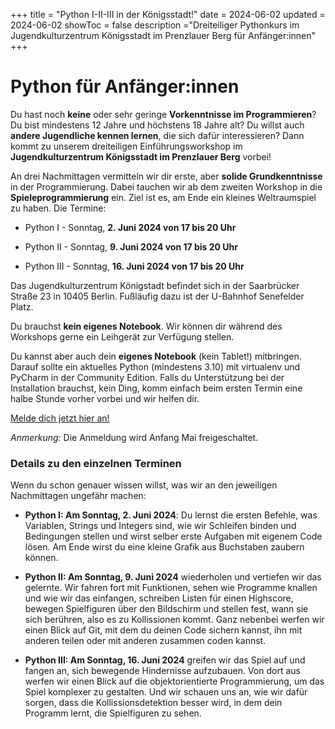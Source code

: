 +++
title = "Python I-II-III in der Königsstadt!"
date = 2024-06-02
updated = 2024-06-02
showToc = false
description ="Dreiteiliger Pythonkurs im Jugendkulturzentrum Königsstadt im Prenzlauer Berg für Anfänger:innen"
+++

<script lang="ts">
    import Figure from "$lib/components/Figure.svelte";
</script>

# Python für Anfänger:innen

Du hast noch **keine** oder sehr geringe **Vorkenntnisse im Programmieren**? Du bist mindestens 12 Jahre und höchstens 18 Jahre alt? Du willst auch **andere Jugendliche kennen lernen**, die sich dafür interessieren? Dann kommt zu unserem dreiteiligen Einführungsworkshop im **Jugendkulturzentrum Königsstadt im Prenzlauer Berg** vorbei!

An drei Nachmittagen vermitteln wir dir erste, aber **solide Grundkenntnisse** in der Programmierung. Dabei tauchen wir ab dem zweiten Workshop in die **Spieleprogrammierung** ein. Ziel ist es, am Ende ein kleines Weltraumspiel zu haben. Die Termine:

* Python I - Sonntag, **2. Juni 2024 von 17 bis 20 Uhr**

* Python II - Sonntag, **9. Juni 2024 von 17 bis 20 Uhr**

* Python III - Sonntag, **16. Juni 2024 von 17 bis 20 Uhr**

Das Jugendkulturzentrum Königstadt befindet sich in der Saarbrücker Straße 23 in 10405 Berlin. Fußläufig dazu ist der U-Bahnhof Senefelder Platz.

Du brauchst **kein eigenes Notebook**. Wir können dir während des Workshops gerne ein Leihgerät zur Verfügung stellen.

Du kannst aber auch dein **eigenes Notebook** (kein Tablet!) mitbringen. Darauf sollte ein aktuelles Python (mindestens 3.10) mit virtualenv und PyCharm in der Community Edition. Falls du Unterstützung bei der Installation brauchst, kein Ding, komm einfach beim ersten Termin eine halbe Stunde vorher vorbei und wir helfen dir.

[Melde dich jetzt hier an!](https://tickets.x-hain.de/)

_Anmerkung:_ Die Anmeldung wird Anfang Mai freigeschaltet.

### Details zu den einzelnen Terminen

Wenn du schon genauer wissen willst, was wir an den jeweiligen Nachmittagen ungefähr machen:

* **Python I: Am Sonntag, 2. Juni 2024**: Du lernst die ersten Befehle, was Variablen, Strings und Integers sind, wie wir Schleifen binden und Bedingungen stellen und wirst selber erste Aufgaben mit eigenem Code lösen. Am Ende wirst du eine kleine Grafik aus Buchstaben zaubern können.

* **Python II: Am Sonntag, 9. Juni 2024** wiederholen und vertiefen wir das gelernte. Wir fahren fort mit Funktionen, sehen wie Programme knallen und wie wir das einfangen, schreiben Listen für einen Highscore, bewegen Spielfiguren über den Bildschirm und stellen fest, wann sie sich berühren, also es zu Kollissionen kommt. Ganz nebenbei werfen wir einen Blick auf Git, mit dem du deinen Code sichern kannst, ihn mit anderen teilen oder mit anderen zusammen coden kannst.

* **Python III: Am Sonntag, 16. Juni 2024** greifen wir das Spiel auf und fangen an, sich bewegende Hindernisse aufzubauen. Von dort aus werfen wir einen Blick auf die objektorientierte Programmierung, um das Spiel komplexer zu gestalten. Und wir schauen uns an, wie wir dafür sorgen, dass die Kollissionsdetektion besser wird, in dem dein Programm lernt, die Spielfiguren zu sehen.
